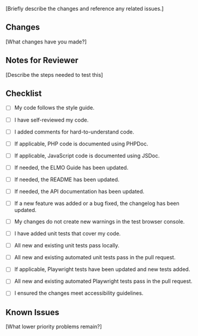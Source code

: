 [Briefly describe the changes and reference any related issues.]

## Changes
[What changes have you made?]

## Notes for Reviewer
[Describe the steps needed to test this]

## Checklist
- [ ] My code follows the style guide.
- [ ] I have self-reviewed my code.
- [ ] I added comments for hard-to-understand code.
- [ ] If applicable, PHP code is documented using PHPDoc.
- [ ] If applicable, JavaScript code is documented using JSDoc.
- [ ] If needed, the ELMO Guide has been updated.
- [ ] If needed, the README has been updated.
- [ ] If needed, the API documentation has been updated.
- [ ] If a new feature was added or a bug fixed, the changelog has been updated.
- [ ] My changes do not create new warnings in the test browser console.
- [ ] I have added unit tests that cover my code.
- [ ] All new and existing unit tests pass locally.
- [ ] All new and existing automated unit tests pass in the pull request.
- [ ] If applicable, Playwright tests have been updated and new tests added.
- [ ] All new and existing automated Playwright tests pass in the pull request.
- [ ] I ensured the changes meet accessibility guidelines.


## Known Issues
[What lower priority problems remain?]
